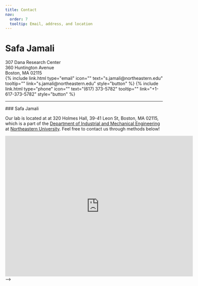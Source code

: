 ```yaml
---
title: Contact
nav:
  order: 7
  tooltip: Email, address, and location
---
```



# <i class="fas fa-envelope"></i>Safa Jamali

<div style="text-align: left;">
307 Dana Research Center<br>
360 Huntington Avenue<br>
Boston, MA 02115
</div>

<div class="center">
  {% include link.html type="email" icon="" text="s.jamali@northeastern.edu" tooltip="" link="s.jamali@northeastern.edu" style="button" %}
  {% include link.html type="phone" icon="" text="(617) 373-5782" tooltip="" link="+1-617-373-5782" style="button" %}
</div>

<hr>
### <i class="fas fa-mail-bulk"></i>Safa Jamali


Our lab is located at at 320 Holmes Hall, 39-41 Leon St, Boston, MA 02115, which is a part of the [Department of Industrial and Mechanical Engineering](https://mie.northeastern.edu/) at [Northeastern University](https://www.northeastern.edu/). Feel free to contact us through methods below!

<iframe src="https://www.google.com/maps/embed?pb=!1m14!1m8!1m3!1d11796.837170957742!2d-71.0907977!3d42.338061!3m2!1i1024!2i768!4f13.1!3m3!1m2!1s0x89e37a18af1eed8d%3A0x847723c949683eee!2sHolmes%20Hall!5e0!3m2!1sen!2sus!4v1710458681362!5m2!1sen!2sus" width="600" height="450" style="border:0;" allowfullscreen="" loading="lazy" referrerpolicy="no-referrer-when-downgrade"></iframe>


<!-- <hr>
<!-- ### <i class="fas fa-mail-bulk"></i>Safa Jamali --> -->


<!-- <iframe width="560" height="315" src="https://www.youtube.com/embed/slaH45F37-k" title="YouTube video player" frameborder="0" allow="accelerometer; autoplay; clipboard-write; encrypted-media; gyroscope; picture-in-picture" allowfullscreen></iframe> -->


<!-- Lab logos and were designed by [Julia Saltzman](https://quantmarineecolab.github.io/members/julia-saltzman.html). -->

